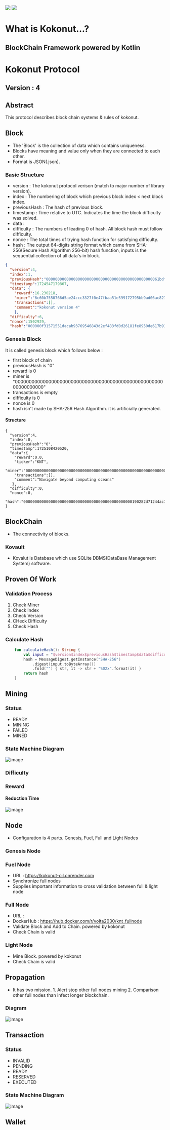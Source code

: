 [![](https://jitpack.io/v/Pascal-Institute/kokonut.svg)](https://jitpack.io/#Pascal-Institute/kokonut)
[![](https://jitpack.io/v/Pascal-Institute/kokonut/month.svg)](https://jitpack.io/#Pascal-Institute/kokonut)

# What is Kokonut...?

## BlockChain Framework powered by Kotlin

# Kokonut Protocol

## Version : 4

## Abstract

This protocol describes block chain systems & rules of kokonut.

## Block

- The 'Block' is the collection of data which contains uniqueness.
- Blocks have meaning and value only when they are connected to each other.
- Format is JSON(.json).

### Basic Structure

- version : The kokonut protocol verison (match to major number of library version).
- index : The numbering of block which previous block index < next block index.
- previousHash : The hash of previous block.
- timestamp : Time relative to UTC. Indicates the time the block difficulty was solved.
- data : 
- difficulty : The numbers of leading 0 of hash. All block hash must follow difficulty.
- nonce : The total times of trying hash function for satisfying difficulty.
- hash : The output 64-digits string format which came from SHA-256(Secure Hash Algorithm 256-bit) hash function, inputs is the sequential collection of all data's in block.

```json
{
  "version":4,
  "index":1,
  "previousHash":"00000000000000000000000000000000000000000000000061bdff5e59b8ff4c",
  "timestamp":1724547179867,
  "data": {
    "reward":16.230218,
    "miner":"6c60b7550766d5ae24ccc3327f0e47fbaa51e599172795bb9ad06ac82784a92d",
    "transactions":[],
    "comment":"kokonut version 4"
    },
  "difficulty":6,
  "nonce":1502929,
  "hash":"000000f31571551dacab93769546843d2ef483fd0d26181fe8950de617b919ec"}
```

### Genesis Block

It is called genesis block which follows below :

- first block of chain
- previousHash is "0"
- reward is 0
- miner is "0000000000000000000000000000000000000000000000000000000000000000"
- transactions is empty
- difficulty is 0
- nonce is 0
- hash isn't made by SHA-256 Hash Algorithm. it is artificially generated.

#### Structure

```
{ 
  "version":4,
  "index":0,
  "previousHash":"0",
  "timestamp":1725108420520,
  "data":{
    "reward":0.0,
    "ticker":"KNT",
    "miner":"0000000000000000000000000000000000000000000000000000000000000000",
    "transactions":[],
    "comment":"Navigate beyond computing oceans"
   },
  "difficulty":0,
  "nonce":0,
  "hash":"000000000000000000000000000000000000000000000000190282d71244ac7a"
}
```

## BlockChain

- The connectivity of blocks.

### Kovault

- Kovalut is Database which use SQLite DBMS(DataBase Management System) software.

## Proven Of Work

### Validation Process
 1. Check Miner
 2. Check Index
 3. Check Version
 4. CHeck Difficulty
 5. Check Hash

### Calculate Hash
```kotlin
    fun calculateHash(): String {
        val input = "$version$index$previousHash$timestamp$data$difficulty$nonce"
        hash = MessageDigest.getInstance("SHA-256")
            .digest(input.toByteArray())
            .fold("") { str, it -> str + "%02x".format(it) }
        return hash
    }

```

## Mining

### Status

* READY
* MINING
* FAILED
* MINED

### State Machine Diagram

![image](https://github.com/user-attachments/assets/d53c3d55-3678-4489-a250-5a7bea3d92ee)


### Difficulty

### Reward

#### Reduction Time
![image](https://github.com/user-attachments/assets/631d3d02-c8c6-491f-8ed0-073b11eb8fd5)

## Node
- Configuration is 4 parts. Genesis, Fuel, Full and Light Nodes

### Genesis Node

### Fuel Node

- URL : https://kokonut-oil.onrender.com
- Synchronize full nodes
- Supplies important information to cross validation between full & light node

### Full Node

- URL :
- DockerHub : https://hub.docker.com/r/volta2030/knt_fullnode
- Validate Block and Add to Chain. powered by kokonut
- Check Chain is valid

### Light Node

- Mine Block. powered by kokonut
- Check Chain is valid

## Propagation

- It has two mission. 1. Alert stop other full nodes mining 2. Comparison other full nodes than
  infect longer blockchain.

### Diagram
![image](https://github.com/user-attachments/assets/e9fe5f3e-e0d6-4410-a43a-13ca6d792fb8)

## Transaction

### Status

* INVALID
* PENDING
* READY
* RESERVED
* EXECUTED

### State Machine Diagram

![image](https://github.com/user-attachments/assets/2f09706d-d207-416b-bd93-6955b2ff7850)

## Wallet
